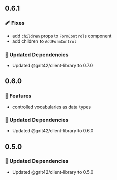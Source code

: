 ## 0.6.1

### 🩹 Fixes

- add `children` props to `FormControls` component
- add children to `AddFormControl`

### 🧱 Updated Dependencies

- Updated @grit42/client-library to 0.7.0

## 0.6.0

### 🚀 Features

- controlled vocabularies as data types

### 🧱 Updated Dependencies

- Updated @grit42/client-library to 0.6.0

## 0.5.0

### 🧱 Updated Dependencies

- Updated @grit42/client-library to 0.5.0